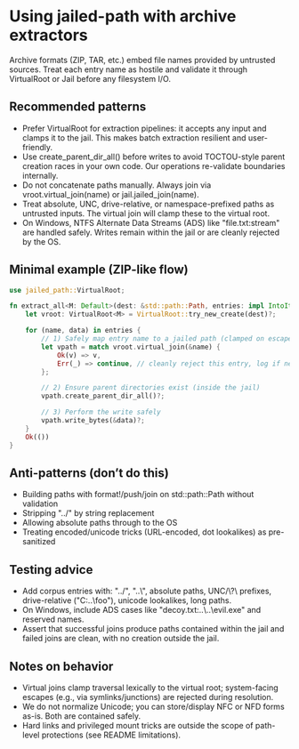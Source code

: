 # Using jailed-path with archive extractors

Archive formats (ZIP, TAR, etc.) embed file names provided by untrusted sources. Treat each entry name as hostile and validate it through VirtualRoot or Jail before any filesystem I/O.

## Recommended patterns

- Prefer VirtualRoot for extraction pipelines: it accepts any input and clamps it to the jail. This makes batch extraction resilient and user-friendly.
- Use create_parent_dir_all() before writes to avoid TOCTOU-style parent creation races in your own code. Our operations re-validate boundaries internally.
- Do not concatenate paths manually. Always join via vroot.virtual_join(name) or jail.jailed_join(name).
- Treat absolute, UNC, drive-relative, or namespace-prefixed paths as untrusted inputs. The virtual join will clamp these to the virtual root.
- On Windows, NTFS Alternate Data Streams (ADS) like "file.txt:stream" are handled safely. Writes remain within the jail or are cleanly rejected by the OS.

## Minimal example (ZIP-like flow)

```rust
use jailed_path::VirtualRoot;

fn extract_all<M: Default>(dest: &std::path::Path, entries: impl IntoIterator<Item=(String, Vec<u8>)>) -> std::io::Result<()> {
    let vroot: VirtualRoot<M> = VirtualRoot::try_new_create(dest)?;

    for (name, data) in entries {
        // 1) Safely map entry name to a jailed path (clamped on escape attempts)
        let vpath = match vroot.virtual_join(&name) {
            Ok(v) => v,
            Err(_) => continue, // cleanly reject this entry, log if needed
        };

        // 2) Ensure parent directories exist (inside the jail)
        vpath.create_parent_dir_all()?;

        // 3) Perform the write safely
        vpath.write_bytes(&data)?;
    }
    Ok(())
}
```

## Anti-patterns (don’t do this)

- Building paths with format!/push/join on std::path::Path without validation
- Stripping "../" by string replacement
- Allowing absolute paths through to the OS
- Treating encoded/unicode tricks (URL-encoded, dot lookalikes) as pre-sanitized

## Testing advice

- Add corpus entries with: "../", "..\\", absolute paths, UNC/\\?\ prefixes, drive-relative ("C:..\\foo"), unicode lookalikes, long paths.
- On Windows, include ADS cases like "decoy.txt:..\\..\\evil.exe" and reserved names.
- Assert that successful joins produce paths contained within the jail and failed joins are clean, with no creation outside the jail.

## Notes on behavior

- Virtual joins clamp traversal lexically to the virtual root; system-facing escapes (e.g., via symlinks/junctions) are rejected during resolution.
- We do not normalize Unicode; you can store/display NFC or NFD forms as-is. Both are contained safely.
- Hard links and privileged mount tricks are outside the scope of path-level protections (see README limitations).
